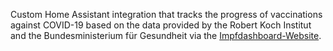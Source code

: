 Custom Home Assistant integration that tracks the progress of vaccinations against COVID-19 based on the data provided by the Robert Koch Institut and the Bundesministerium für Gesundheit via the [Impfdashboard-Website](https://impfdashboard.de/).